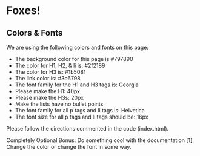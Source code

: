 Foxes!
========

Colors & Fonts
--------------

We are using the following colors and fonts on this page:

* The background color for this page is #797890
* The color for H1, H2, & li is: #2f2189
* The color for H3 is: #1b5081
* The link color is: #3c6798
* The font family for the H1 and H3 tags is: Georgia 
* Please make the H1: 40px 
* Please make the H3s: 20px
* Make the lists have no bullet points
* The font family for all p tags and li tags is: Helvetica 
* The font size for all p tags and li tags should be: 16px

Please follow the directions commented in the code (index.html). 

Completely Optional Bonus: Do something cool with the documentation [1]. Change the color or change the font in some way.
